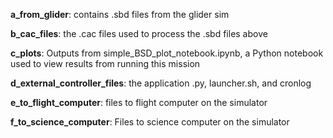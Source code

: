 **a_from_glider**: contains .sbd files from the glider sim

**b_cac_files**: the .cac files used to process the .sbd files above

**c_plots**: Outputs from simple_BSD_plot_notebook.ipynb, a Python notebook used to view results from running this mission

**d_external_controller_files**: the application .py, launcher.sh, and cronlog

**e_to_flight_computer**: files to flight computer on the simulator

**f_to_science_computer**: Files to science computer on the simulator